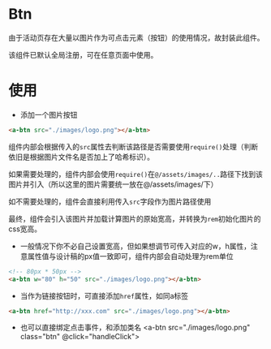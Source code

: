 # Btn

由于活动页存在大量以图片作为可点击元素（按钮）的使用情况，故封装此组件。

该组件已默认全局注册，可在任意页面中使用。

# 使用

- 添加一个图片按钮
```HTML
<a-btn src="./images/logo.png"></a-btn>
```
组件内部会根据传入的`src`属性去判断该路径是否需要使用`require()`处理（判断依旧是根据图片文件名是否加上了哈希标识）。

如果需要处理的，组件内部会使用`require()`在`@/assets/images/..`路径下找到该图片并引入（所以这里的图片需要统一放在@/assets/images/下）

如不需要处理的，组件会直接利用传入`src`字段作为图片路径使用

最终，组件会引入该图片并加载计算图片的原始宽高，并转换为`rem`初始化图片的css宽高。


- 一般情况下你不必自己设置宽高，但如果想调节可传入对应的w，h属性，注意属性值与设计稿的px值一致即可，组件内部会自动处理为rem单位

```HTML
<!-- 80px * 50px -->
<a-btn w="80" h="50" src="./images/logo.png"></a-btn>
```

- 当作为链接按钮时，可直接添加`href`属性，如同a标签
```HTML
<a-btn href="http://xxx.com" src="./images/logo.png"></a-btn>
```

- 也可以直接绑定点击事件，和添加类名
<a-btn src="./images/logo.png" class="btn" @click="handleClick"></a-btn>